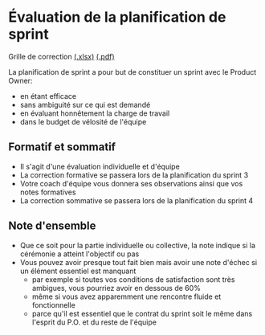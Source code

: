 # Évaluation de la planification de sprint

Grille de correction [(.xlsx)](_09-grilles/Grille-Planification.xlsx) [(.pdf)](_09-grilles/grille_planification.pdf)

La planification de sprint a pour but de constituer un sprint avec le Product Owner:
- en étant efficace
- sans ambiguité sur ce qui est demandé
- en évaluant honnêtement la charge de travail
- dans le budget de vélosité de l'équipe


## Formatif et sommatif

- Il s'agit d'une évaluation individuelle et d'équipe
- La correction formative se passera lors de la planification du sprint 3
- Votre coach d'équipe vous donnera ses observations ainsi que vos notes formatives
- La correction sommative se passera lors de la planification du sprint 4

## Note d'ensemble

- Que ce soit pour la partie individuelle ou collective, la note indique si la cérémonie a atteint l'objectif ou pas
- Vous pouvez avoir presque tout fait bien mais avoir une note d'échec si un élément essentiel est manquant
    - par exemple si toutes vos conditions de satisfaction sont très ambigues, vous pourriez avoir en dessous de 60%
    - même si vous avez apparemment une rencontre fluide et fonctionnelle
    - parce qu'il est essentiel que le contrat du sprint soit le même dans l'esprit du P.O. et du reste de l'équipe
